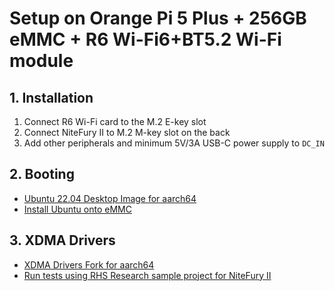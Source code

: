 # Setup on Orange Pi 5 Plus + 256GB eMMC + R6 Wi-Fi6+BT5.2 Wi-Fi module

## 1. Installation
1. Connect R6 Wi-Fi card to the M.2 E-key slot
2. Connect NiteFury II to M.2 M-key slot on the back
3. Add other peripherals and minimum 5V/3A USB-C power supply to `DC_IN`

## 2. Booting
- [Ubuntu 22.04 Desktop Image for aarch64](https://joshua-riek.github.io/ubuntu-rockchip-download/boards/orangepi-5-plus.html)
- [Install Ubuntu onto eMMC](https://github.com/Joshua-Riek/ubuntu-rockchip/wiki/Ubuntu-24.04-LTS#install-ubuntu-onto-an-emmc-from-linux)

## 3. XDMA Drivers
- [XDMA Drivers Fork for aarch64](https://github.com/laurencebarker/Saturn/tree/main/linuxdriver)
- [Run tests using RHS Research sample project for NiteFury II](https://github.com/RHSResearchLLC/NiteFury-and-LiteFury/tree/master/Sample-Projects/Project-0/Host)
